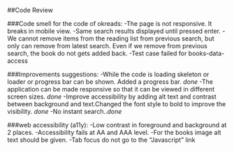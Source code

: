 ##Code Review

###Code smell for the code of okreads:
-The page is not responsive. It breaks in mobile view.
-Same search results displayed until pressed enter.
-We cannot remove items from the reading list from previous search, but only can remove from latest search. Even if we remove from previous search, the book do not gets added back.
-Test case failed for books-data-access

###Improvements suggestions:
-While the code is loading skeleton or loader or progress bar can be shown. Added a progress bar. _done_
-The application can be made responsive so that it can be viewed in different screen sizes. _done_
-Improve accessibility by adding alt text and contrast between background and text.Changed the font style to bold to improve the visibility. _done_
-No instant search.._done_

###web accessibility (a11y):
-Low contrast in foreground and background at 2 places. -Accessibility fails at AA and AAA level.
-For the books image alt text should be given.
-Tab focus do not go to the “Javascript” link





